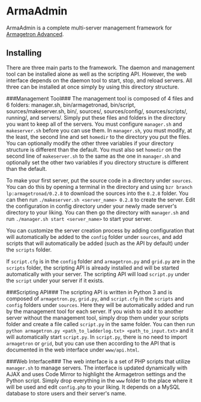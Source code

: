 ArmaAdmin
=========
ArmaAdmin is a complete multi-server management framework for [Armagetron Advanced](http://armagetronad.org).

Installing
----------
There are three main parts to the framework.  The daemon and management tool can be installed alone as well as the scripting API.  However, the web interface depends on the daemon tool to start, stop, and reload servers.  All three can be installed at once simply by using this directory structure.

###Management Tool###
The management tool is composed of 4 files and 6 folders: manager.sh, bin/armagetronad, bin/script, sources/makeserver.sh, bin/, sources/, sources/config/, sources/scripts/, running/, and servers/.  Simply put these files and folders in the directory you want to keep all of the servers.  You must configure `manager.sh` and `makeserver.sh` before you can use them.  In `manager.sh`, you must modify, at the least, the second line and set `homedir` to the directory you put the files.  You can optionally modify the other three variables if your directory structure is different than the default.  You must also set `homedir` on the second line of `makeserver.sh` to the same as the one in `manager.sh` and optionally set the other two variables if you directory structure is different than the default.

To make your first server, put the source code in a directory under `sources`.  You can do this by opening a terminal in the directory and using `bzr branch lp:armagetronad/0.2.8` to download the sources into the `0.2.8` folder.  You can then run `./makeserver.sh <server_name> 0.2.8` to create the server.  Edit the configuration in config directory under your newly made server's directory to your liking.  You can then go the directory with `manager.sh` and run `./manager.sh start <server_name>` to start your server.

You can customize the server creation process by adding configuration that will automatically be added to the `config` folder under `sources`, and add scripts that will automatically be added (such as the API by default) under the `scripts` folder.

If `script.cfg` is in the `config` folder and `armagetron.py` and `grid.py` are in the `scripts` folder, the scripting API is already installed and will be started automatically with your server.  The scripting API will load `script.py` under the `script` under your server if it exists.

###Scripting API###
The scripting API is written in Python 3 and is composed of `armagetron.py`, `grid.py`, and `script.cfg` in the `scripts` and `config` folders under `sources`.  Here they will be automatically added and run by the management tool for each server.  If you wish to add it to another server without the management tool, simply drop them under your scripts folder and create a file called `script.py` in the same folder.  You can then run `python armagetron.py <path_to_ladderlog.txt> <path_to_input.txt>` and it will automatically start `script.py`.  In `script.py`, there is no need to import `armagetron` or `grid`, but you can use then according to the API that is documented in the web interface under `www/api.html`.

###Web Interface###
The web interface is a set of PHP scripts that utilize `manager.sh` to manage servers.  The interface is updated dynamically with AJAX and uses Code Mirror to highlight the Armagetron settings and the Python script.  Simply drop everything in the `www` folder to the place where it will be used and edit `config.php` to your liking.  It depends on a MySQL database to store users and their server's name.
